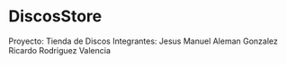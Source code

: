 # DiscosStore

Proyecto: Tienda de Discos
Integrantes:
Jesus Manuel Aleman Gonzalez
Ricardo Rodriguez Valencia
